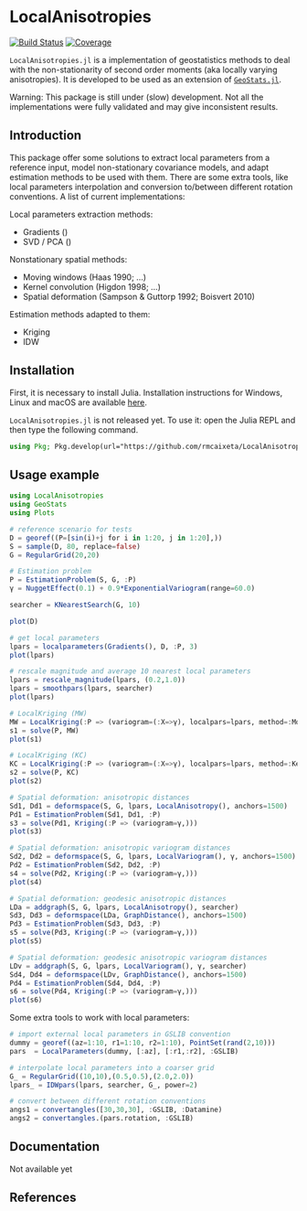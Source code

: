 # LocalAnisotropies

[![Build Status][build-img]][build-url] [![Coverage][codecov-img]][codecov-url]

`LocalAnisotropies.jl` is a implementation of geostatistics methods to deal with the non-stationarity of second order moments (aka locally varying anisotropies). It is developed to be used as an extension of [`GeoStats.jl`](https://github.com/JuliaEarth/GeoStats.jl).

Warning: This package is still under (slow) development. Not all the implementations were fully validated and may give inconsistent results.

## Introduction

This package offer some solutions to extract local parameters from a reference input, model non-stationary covariance models, and adapt estimation methods to be used with them. There are some extra tools, like local parameters interpolation and conversion to/between different rotation conventions. A list of current implementations:

 Local parameters extraction methods:
- Gradients ()
- SVD / PCA ()

Nonstationary spatial methods:
- Moving windows (Haas 1990; ...)
- Kernel convolution (Higdon 1998; ...)
- Spatial deformation (Sampson & Guttorp 1992; Boisvert 2010)

Estimation methods adapted to them:
- Kriging
- IDW

## Installation

First, it is necessary to install Julia. Installation instructions for Windows, Linux and macOS are available [here](https://julialang.org/downloads/platform/).

`LocalAnisotropies.jl` is not released yet. To use it: open the Julia REPL and then type the following command.

```julia
using Pkg; Pkg.develop(url="https://github.com/rmcaixeta/LocalAnisotropies.jl"); Pkg.add("GeoStats")
```

## Usage example

```julia
using LocalAnisotropies
using GeoStats
using Plots

# reference scenario for tests
D = georef((P=[sin(i)+j for i in 1:20, j in 1:20],))
S = sample(D, 80, replace=false)
G = RegularGrid(20,20)

# Estimation problem
P = EstimationProblem(S, G, :P)
γ = NuggetEffect(0.1) + 0.9*ExponentialVariogram(range=60.0)

searcher = KNearestSearch(G, 10)

plot(D)
```

```julia
# get local parameters
lpars = localparameters(Gradients(), D, :P, 3)
plot(lpars)
```

```julia
# rescale magnitude and average 10 nearest local parameters
lpars = rescale_magnitude(lpars, (0.2,1.0))
lpars = smoothpars(lpars, searcher)
plot(lpars)
```

```julia
# LocalKriging (MW)
MW = LocalKriging(:P => (variogram=(:X=>γ), localpars=lpars, method=:MovingWindows))
s1 = solve(P, MW)
plot(s1)
```

```julia
# LocalKriging (KC)
KC = LocalKriging(:P => (variogram=(:X=>γ), localpars=lpars, method=:KernelConvolution))
s2 = solve(P, KC)
plot(s2)
```

```julia
# Spatial deformation: anisotropic distances
Sd1, Dd1 = deformspace(S, G, lpars, LocalAnisotropy(), anchors=1500)
Pd1 = EstimationProblem(Sd1, Dd1, :P)
s3 = solve(Pd1, Kriging(:P => (variogram=γ,)))
plot(s3)
```

```julia
# Spatial deformation: anisotropic variogram distances
Sd2, Dd2 = deformspace(S, G, lpars, LocalVariogram(), γ, anchors=1500)
Pd2 = EstimationProblem(Sd2, Dd2, :P)
s4 = solve(Pd2, Kriging(:P => (variogram=γ,)))
plot(s4)
```

```julia
# Spatial deformation: geodesic anisotropic distances
LDa = addgraph(S, G, lpars, LocalAnisotropy(), searcher)
Sd3, Dd3 = deformspace(LDa, GraphDistance(), anchors=1500)
Pd3 = EstimationProblem(Sd3, Dd3, :P)
s5 = solve(Pd3, Kriging(:P => (variogram=γ,)))
plot(s5)
```

```julia
# Spatial deformation: geodesic anisotropic variogram distances
LDv = addgraph(S, G, lpars, LocalVariogram(), γ, searcher)
Sd4, Dd4 = deformspace(LDv, GraphDistance(), anchors=1500)
Pd4 = EstimationProblem(Sd4, Dd4, :P)
s6 = solve(Pd4, Kriging(:P => (variogram=γ,)))
plot(s6)
```

Some extra tools to work with local parameters:

```julia
# import external local parameters in GSLIB convention
dummy = georef((az=1:10, r1=1:10, r2=1:10), PointSet(rand(2,10)))
pars  = LocalParameters(dummy, [:az], [:r1,:r2], :GSLIB)

# interpolate local parameters into a coarser grid
G_ = RegularGrid((10,10),(0.5,0.5),(2.0,2.0))
lpars_ = IDWpars(lpars, searcher, G_, power=2)

# convert between different rotation conventions
angs1 = convertangles([30,30,30], :GSLIB, :Datamine)
angs2 = convertangles.(pars.rotation, :GSLIB)
```

## Documentation

Not available yet

## References









[build-img]: https://img.shields.io/github/workflow/status/rmcaixeta/LocalAnisotropies.jl/CI?style=flat-square
[build-url]: https://github.com/rmcaixeta/LocalAnisotropies.jl/actions

[codecov-img]: https://codecov.io/gh/rmcaixeta/LocalAnisotropies.jl/branch/master/graph/badge.svg
[codecov-url]: https://codecov.io/gh/rmcaixeta/LocalAnisotropies.jl
